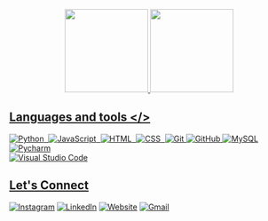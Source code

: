 


<div align="center">
  <a href="https://github.com/mardenmnt">
    <img height="150em" src="https://github-readme-streak-stats.herokuapp.com/?user=mardenmnt&theme=algolia&hide_border=false"/>
  <!--<img height="150em" src="https://github-readme-stats.vercel.app/api?username=mardenmnt&show_icons=false&theme=dark&include_all_commits=true&count_private=true"/>-->
  <img height="150em" src="https://github-readme-stats.vercel.app/api/top-langs/?username=mardenmnt&layout=compact&langs_count=7&theme=dark"/>
</div>
  
<!--<div style="display: inline_block"><br>
    <img align="center" alt="Marden-Python" height="30" width="40" src="https://raw.githubusercontent.com/devicons/devicon/master/icons/python/python-original.svg">
  <img align="center" alt="Marden-HTML" height="30" width="40" src="https://raw.githubusercontent.com/devicons/devicon/master/icons/html5/html5-original.svg">
  <img align="center" alt="Marden-CSS" height="30" width="40" src="https://raw.githubusercontent.com/devicons/devicon/master/icons/css3/css3-original.svg">
  <img align="center" alt="Marden-JavaScript" height="30" width="40" src="https://raw.githubusercontent.com/devicons/devicon/master/icons/javascript/javascript-original.svg">
  <img align="center" alt="Marden-Mysql" height="30" width="40" src="https://raw.githubusercontent.com/devicons/devicon/master/icons/mysql/mysql-original.svg">
  <img align="center" alt="Marden-Android" height="30" width="40" src="https://raw.githubusercontent.com/devicons/devicon/master/icons/android/android-original.svg">
  <img align="center" alt="Marden-Apple" height="30" width="40" src="https://raw.githubusercontent.com/devicons/devicon/master/icons/apple/apple-original.svg">
</div>-->
  
  ## Languages and tools  </>
  
![Python](https://img.shields.io/badge/-Python-05122A?style=flat&logo=python)&nbsp;
![JavaScript](https://img.shields.io/badge/-JavaScript-05122A?style=flat&logo=javascript)&nbsp;
![HTML](https://img.shields.io/badge/-HTML-05122A?style=flat&logo=HTML5)&nbsp;
![CSS](https://img.shields.io/badge/-CSS-05122A?style=flat&logo=CSS3&logoColor=1572B6)&nbsp;
![Git](https://img.shields.io/badge/-Git-05122A?style=flat&logo=git)
![GitHub](https://img.shields.io/badge/-GitHub-05122A?style=flat&logo=github)
![MySQL](https://img.shields.io/badge/-MySQL-05122A?style=flat&logo=mysql)
![Pycharm](https://img.shields.io/badge/-Pycharm-05122A?style=flat&logo=pycharm)\
![Visual Studio Code](https://img.shields.io/badge/-Visual%20Studio%20Code-05122A?style=flat&logo=visual-studio-code&logoColor=007ACC)

  ## Let's Connect
  
[![Instagram](https://img.shields.io/badge/Instagram-%231DA1F2.svg?style=for-the-badge&logo=Instagram&color=white&logoColor=black)](https://instagram.com/thegeekyb0y) 
[![LinkedIn](https://img.shields.io/badge/LinkedIn-%231DA1F2.svg?style=for-the-badge&logo=LinkedIn&color=white&logoColor=black)](https://linkedin.com/in/adityacodes)
[![Website](https://img.shields.io/badge/Website-%231DA1F2.svg?style=for-the-badge&logo=Website&color=white&logoColor=black)](https://mardenmnt.github.io)
[![Gmail](https://img.shields.io/badge/Gmail-%231DA1F2.svg?style=for-the-badge&logo=Gmail&color=white&logoColor=black)](mailto:marden.mnt@gmail.com)

  
  
<!--<div> 
  <a href="https://instagram.com/marden_mnt" target="_blank"><img src="https://img.shields.io/badge/Instagram-E4405F?style=for-the-badge&logo=instagram&logoColor=white" target="_blank"></a>
  <a href = "mailto:marden.mnt@gmail.com"><img src="https://img.shields.io/badge/Gmail-D14836?style=for-the-badge&logo=gmail&logoColor=white" target="_blank"></a>
  <a href="https://www.linkedin.com/in/mardenmnt" target="_blank"><img src="https://img.shields.io/badge/LinkedIn-0077B5?style=for-the-badge&logo=linkedin&logoColor=white" target="_blank"></a>
  <a href="https://mardenmnt.github.io/" target="_blank"><img src="https://img.shields.io/badge/website-000000?style=for-the-badge&logo=About.me&logoColor=white" target="_blank"></a>

 
</div>-->
